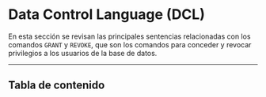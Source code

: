 # Data Control Language (DCL)

En esta sección se revisan las principales sentencias relacionadas con los comandos `GRANT` y `REVOKE`, que son los comandos para conceder y revocar privilegios a los usuarios de la base de datos.

---
## Tabla de contenido

```{tableofcontents}
````